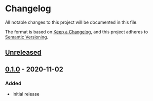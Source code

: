 # Changelog

All notable changes to this project will be documented in this file.

The format is based on [Keep a Changelog](https://keepachangelog.com/en/1.0.0/),
and this project adheres to [Semantic Versioning](https://semver.org/spec/v2.0.0.html).

## [Unreleased]

## [0.1.0] - 2020-11-02

### Added

- Initial release

[Unreleased]: https://github.com/azavea/pystac-io/compare/0.1.0...HEAD
[0.1.0]: https://github.com/azavea/pystac-io/releases/tag/0.1.0
